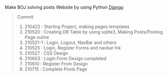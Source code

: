 Make BOJ solving posts Website by using Python [Django](https://www.djangoproject.com/)

> Commit
> 1. 210422 : Starting Project, making pages templates
> 2. 210520 : Creating DB Table by using sqlite3, Making Posts/Posting Page ouline
> 3. 210521-1 : Login, Logout, NavBar and others
> 4. 210525 : Login, Register Forms and navbar lnk
> 5. 210527 : CSS Design
> 6. 210603 : Login Form Design completed
> 7. 210610 : Register From Design
> 8. 210715 : Complete Posts Page